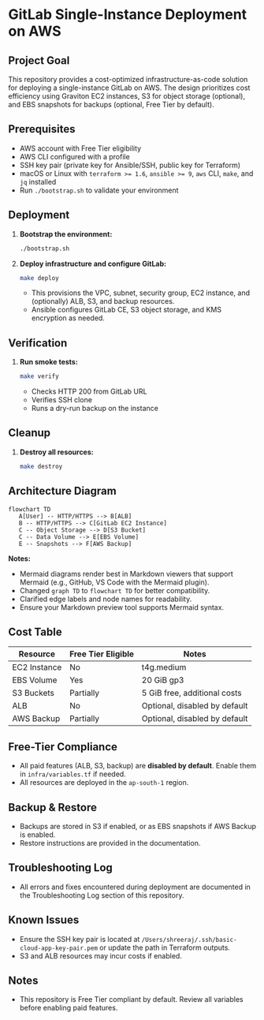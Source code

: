 # GitLab Single-Instance Deployment on AWS

## Project Goal
This repository provides a cost-optimized infrastructure-as-code solution for deploying a single-instance GitLab on AWS. The design prioritizes cost efficiency using Graviton EC2 instances, S3 for object storage (optional), and EBS snapshots for backups (optional, Free Tier by default).

## Prerequisites
- AWS account with Free Tier eligibility
- AWS CLI configured with a profile
- SSH key pair (private key for Ansible/SSH, public key for Terraform)
- macOS or Linux with `terraform >= 1.6`, `ansible >= 9`, `aws` CLI, `make`, and `jq` installed
- Run `./bootstrap.sh` to validate your environment

## Deployment
1. **Bootstrap the environment:**
   ```bash
   ./bootstrap.sh
   ```
2. **Deploy infrastructure and configure GitLab:**
   ```bash
   make deploy
   ```
   - This provisions the VPC, subnet, security group, EC2 instance, and (optionally) ALB, S3, and backup resources.
   - Ansible configures GitLab CE, S3 object storage, and KMS encryption as needed.

## Verification
1. **Run smoke tests:**
   ```bash
   make verify
   ```
   - Checks HTTP 200 from GitLab URL
   - Verifies SSH clone
   - Runs a dry-run backup on the instance

## Cleanup
1. **Destroy all resources:**
   ```bash
   make destroy
   ```

## Architecture Diagram

```mermaid
flowchart TD
   A[User] -- HTTP/HTTPS --> B[ALB]
   B -- HTTP/HTTPS --> C[GitLab EC2 Instance]
   C -- Object Storage --> D[S3 Bucket]
   C -- Data Volume --> E[EBS Volume]
   E -- Snapshots --> F[AWS Backup]
```

**Notes:**
- Mermaid diagrams render best in Markdown viewers that support Mermaid (e.g., GitHub, VS Code with the Mermaid plugin).
- Changed `graph TD` to `flowchart TD` for better compatibility.
- Clarified edge labels and node names for readability.
- Ensure your Markdown preview tool supports Mermaid syntax.

## Cost Table
| Resource         | Free Tier Eligible | Notes                          |
|------------------|--------------------|--------------------------------|
| EC2 Instance     | No                 | t4g.medium                    |
| EBS Volume       | Yes                | 20 GiB gp3                    |
| S3 Buckets       | Partially          | 5 GiB free, additional costs  |
| ALB              | No                 | Optional, disabled by default |
| AWS Backup       | Partially          | Optional, disabled by default |

## Free-Tier Compliance
- All paid features (ALB, S3, backup) are **disabled by default**. Enable them in `infra/variables.tf` if needed.
- All resources are deployed in the `ap-south-1` region.

## Backup & Restore
- Backups are stored in S3 if enabled, or as EBS snapshots if AWS Backup is enabled.
- Restore instructions are provided in the documentation.

## Troubleshooting Log
- All errors and fixes encountered during deployment are documented in the Troubleshooting Log section of this repository.

## Known Issues
- Ensure the SSH key pair is located at `/Users/shreeraj/.ssh/basic-cloud-app-key-pair.pem` or update the path in Terraform outputs.
- S3 and ALB resources may incur costs if enabled.

## Notes
- This repository is Free Tier compliant by default. Review all variables before enabling paid features.
